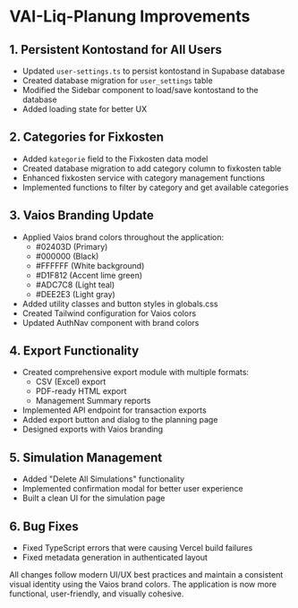 # VAI-Liq-Planung Improvements

## 1. Persistent Kontostand for All Users
- Updated `user-settings.ts` to persist kontostand in Supabase database
- Created database migration for `user_settings` table 
- Modified the Sidebar component to load/save kontostand to the database
- Added loading state for better UX

## 2. Categories for Fixkosten
- Added `kategorie` field to the Fixkosten data model
- Created database migration to add category column to fixkosten table
- Enhanced fixkosten service with category management functions
- Implemented functions to filter by category and get available categories

## 3. Vaios Branding Update
- Applied Vaios brand colors throughout the application:
  - #02403D (Primary)
  - #000000 (Black)
  - #FFFFFF (White background)
  - #D1F812 (Accent lime green)
  - #ADC7C8 (Light teal)
  - #DEE2E3 (Light gray)
- Added utility classes and button styles in globals.css
- Created Tailwind configuration for Vaios colors
- Updated AuthNav component with brand colors

## 4. Export Functionality
- Created comprehensive export module with multiple formats:
  - CSV (Excel) export
  - PDF-ready HTML export
  - Management Summary reports
- Implemented API endpoint for transaction exports
- Added export button and dialog to the planning page
- Designed exports with Vaios branding

## 5. Simulation Management
- Added "Delete All Simulations" functionality
- Implemented confirmation modal for better user experience
- Built a clean UI for the simulation page

## 6. Bug Fixes
- Fixed TypeScript errors that were causing Vercel build failures
- Fixed metadata generation in authenticated layout

All changes follow modern UI/UX best practices and maintain a consistent visual identity using the Vaios brand colors. The application is now more functional, user-friendly, and visually cohesive. 